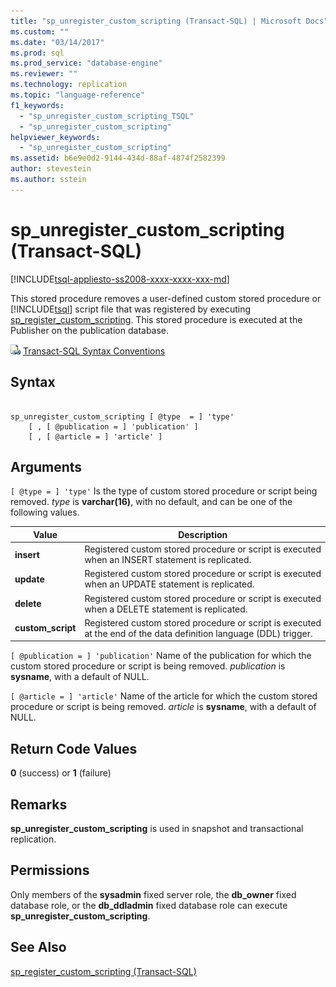 ```yaml
---
title: "sp_unregister_custom_scripting (Transact-SQL) | Microsoft Docs"
ms.custom: ""
ms.date: "03/14/2017"
ms.prod: sql
ms.prod_service: "database-engine"
ms.reviewer: ""
ms.technology: replication
ms.topic: "language-reference"
f1_keywords: 
  - "sp_unregister_custom_scripting_TSQL"
  - "sp_unregister_custom_scripting"
helpviewer_keywords: 
  - "sp_unregister_custom_scripting"
ms.assetid: b6e9e0d2-9144-434d-88af-4874f2582399
author: stevestein
ms.author: sstein
---
```

# sp_unregister_custom_scripting (Transact-SQL)
[!INCLUDE[tsql-appliesto-ss2008-xxxx-xxxx-xxx-md](../../includes/tsql-appliesto-ss2008-xxxx-xxxx-xxx-md.md)]

  This stored procedure removes a user-defined custom stored procedure or [!INCLUDE[tsql](../../includes/tsql-md.md)] script file that was registered by executing [sp_register_custom_scripting](../../relational-databases/system-stored-procedures/sp-register-custom-scripting-transact-sql.md). This stored procedure is executed at the Publisher on the publication database.  
  
 ![Topic link icon](../../database-engine/configure-windows/media/topic-link.gif "Topic link icon") [Transact-SQL Syntax Conventions](../../t-sql/language-elements/transact-sql-syntax-conventions-transact-sql.md)  
  
## Syntax  
  
```  
  
sp_unregister_custom_scripting [ @type  = ] 'type'  
    [ , [ @publication = ] 'publication' ]  
    [ , [ @article = ] 'article' ]  
```  
  
## Arguments  
`[ @type = ] 'type'`
 Is the type of custom stored procedure or script being removed. *type* is **varchar(16)**, with no default, and can be one of the following values.  
  
|Value|Description|  
|-----------|-----------------|  
|**insert**|Registered custom stored procedure or script is executed when an INSERT statement is replicated.|  
|**update**|Registered custom stored procedure or script is executed when an UPDATE statement is replicated.|  
|**delete**|Registered custom stored procedure or script is executed when a DELETE statement is replicated.|  
|**custom_script**|Registered custom stored procedure or script is executed at the end of the data definition language (DDL) trigger.|  
  
`[ @publication = ] 'publication'`
 Name of the publication for which the custom stored procedure or script is being removed. *publication* is **sysname**, with a default of NULL.  
  
`[ @article = ] 'article'`
 Name of the article for which the custom stored procedure or script is being removed. *article* is **sysname**, with a default of NULL.  
  
## Return Code Values  
 **0** (success) or **1** (failure)  
  
## Remarks  
 **sp_unregister_custom_scripting** is used in snapshot and transactional replication.  
  
## Permissions  
 Only members of the **sysadmin** fixed server role, the **db_owner** fixed database role, or the **db_ddladmin** fixed database role can execute **sp_unregister_custom_scripting**.  
  
## See Also  
 [sp_register_custom_scripting &#40;Transact-SQL&#41;](../../relational-databases/system-stored-procedures/sp-register-custom-scripting-transact-sql.md)  
  
  
